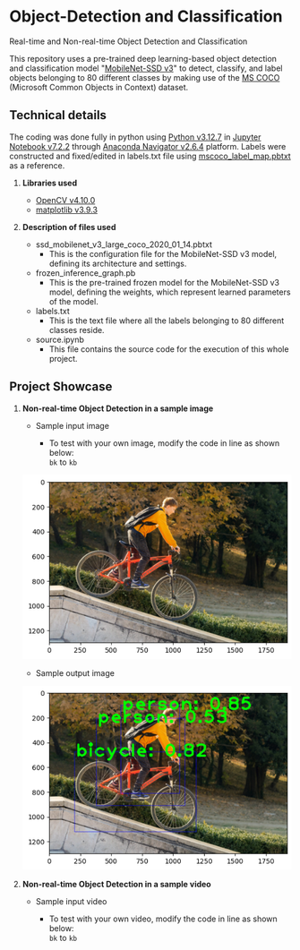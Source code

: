 # Object-Detection and Classification
Real-time and Non-real-time Object Detection and Classification

This repository uses a pre-trained deep learning-based object detection and classification model "[MobileNet-SSD v3](https://github.com/opencv/opencv/wiki/TensorFlow-Object-Detection-API)" to detect, classify, and label objects belonging to 80 different classes by making use of the [MS COCO](https://cocodataset.org/#home) (Microsoft Common Objects in Context) dataset.

## Technical details
The coding was done fully in python using [Python v3.12.7](https://www.python.org/downloads/release/python-3127/) in [Jupyter Notebook v7.2.2](https://jupyter-notebook.readthedocs.io/en/stable/) through [Anaconda Navigator v2.6.4](https://www.anaconda.com/) platform. Labels were constructed and fixed/edited in labels.txt file using [mscoco_label_map.pbtxt](https://github.com/tensorflow/models/blob/45ecd69155b8279d550e1d51f1cc01e5f0eeaebb/research/object_detection/data/mscoco_label_map.pbtxt) as a reference.

1. **Libraries used**
   - [OpenCV v4.10.0](https://opencv.org/releases/)
   - [matplotlib v3.9.3](https://matplotlib.org/stable/users/release_notes#version-3-9)

2. **Description of files used**
   - ssd_mobilenet_v3_large_coco_2020_01_14.pbtxt
     - This is the configuration file for the MobileNet-SSD v3 model, defining its architecture and settings. 
   - frozen_inference_graph.pb
     - This is the pre-trained frozen model for the MobileNet-SSD v3 model, defining the weights, which represent learned parameters of the model.
   - labels.txt
     - This is the text file where all the labels belonging to 80 different classes reside.
   - source.ipynb
     - This file contains the source code for the execution of this whole project.

## Project Showcase

1. **Non-real-time Object Detection in a sample image**
   - Sample input image

     - To test with your own image, modify the code in line as shown below:\
       `bk` to `kb`

   ![](/sample_input_image.png)

   - Sample output image

   ![](/sample_output_image.png)


2. **Non-real-time Object Detection in a sample video**
   - Sample input video
  
     - To test with your own video, modify the code in line as shown below:\
       `bk` to `kb`

     
     
       


     
